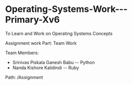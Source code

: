 # Operating-Systems-Work---Primary-Xv6
To Learn and Work on Operating Systems Concepts

Assignment work Part: Team Work

Team Members:
* Srinivas Piskala Ganesh Babu -- Python
* Nanda Kishore Kalidindi  --  Ruby

Path: /Assignment
